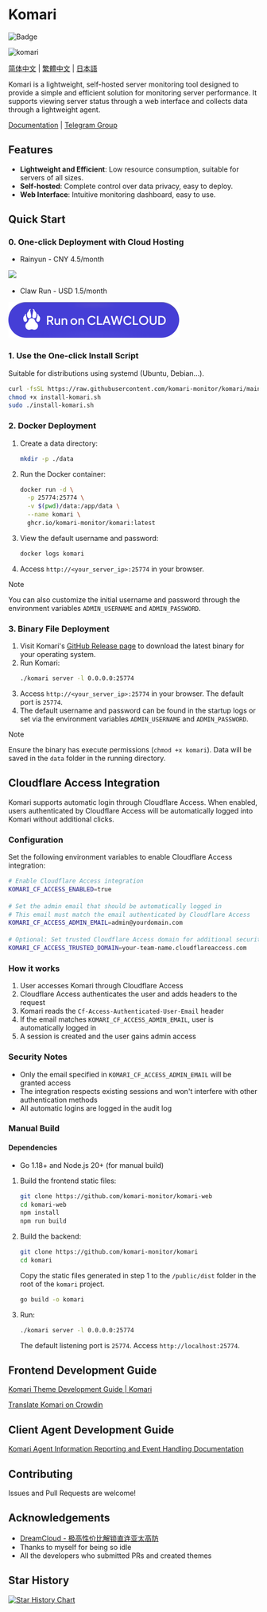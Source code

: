 
# Komari 
![Badge](https://hitscounter.dev/api/hit?url=https%3A%2F%2Fgithub.com%2Fkomari-monitor%2Fkomari&label=&icon=github&color=%23a370f7&message=&style=flat&tz=UTC)

![komari](https://socialify.git.ci/komari-monitor/komari/image?description=1&font=Inter&forks=1&issues=1&language=1&logo=https%3A%2F%2Fraw.githubusercontent.com%2Fkomari-monitor%2Fkomari-web%2Fd54ce1288df41ead08aa19f8700186e68028a889%2Fpublic%2Ffavicon.png&name=1&owner=1&pattern=Plus&pulls=1&stargazers=1&theme=Auto)

[简体中文](./docs/README_zh.md) | [繁體中文](./docs/README_zh-TW.md) | [日本語](./docs/README_ja.md)

Komari is a lightweight, self-hosted server monitoring tool designed to provide a simple and efficient solution for monitoring server performance. It supports viewing server status through a web interface and collects data through a lightweight agent.

[Documentation](https://komari-document.pages.dev/) | [Telegram Group](https://t.me/komari_monitor)

## Features
- **Lightweight and Efficient**: Low resource consumption, suitable for servers of all sizes.
- **Self-hosted**: Complete control over data privacy, easy to deploy.
- **Web Interface**: Intuitive monitoring dashboard, easy to use.

## Quick Start

### 0. One-click Deployment with Cloud Hosting
- Rainyun - CNY 4.5/month 

[![](https://rainyun-apps.cn-nb1.rains3.com/materials/deploy-on-rainyun-cn.svg)](https://app.rainyun.com/apps/rca/store/6780/NzYxNzAz_) 

- Claw Run - USD 1.5/month

[![](https://raw.githubusercontent.com/ClawCloud/Run-Template/refs/heads/main/Run-on-ClawCloud.svg)](https://template.run.claw.cloud/?openapp=system-fastdeploy%3FtemplateName%3Dkomari)

### 1. Use the One-click Install Script
Suitable for distributions using systemd (Ubuntu, Debian...).
```bash
curl -fsSL https://raw.githubusercontent.com/komari-monitor/komari/main/install-komari.sh -o install-komari.sh
chmod +x install-komari.sh
sudo ./install-komari.sh
```

### 2. Docker Deployment
1. Create a data directory:
   ```bash
   mkdir -p ./data
   ```
2. Run the Docker container:
   ```bash
   docker run -d \
     -p 25774:25774 \
     -v $(pwd)/data:/app/data \
     --name komari \
     ghcr.io/komari-monitor/komari:latest
   ```
3. View the default username and password:
   ```bash
   docker logs komari
   ```
4. Access `http://<your_server_ip>:25774` in your browser.

> [!NOTE]
> You can also customize the initial username and password through the environment variables `ADMIN_USERNAME` and `ADMIN_PASSWORD`.

### 3. Binary File Deployment
1. Visit Komari's [GitHub Release page](https://github.com/komari-monitor/komari/releases) to download the latest binary for your operating system.
2. Run Komari:
   ```bash
   ./komari server -l 0.0.0.0:25774
   ```
3. Access `http://<your_server_ip>:25774` in your browser. The default port is `25774`.
4. The default username and password can be found in the startup logs or set via the environment variables `ADMIN_USERNAME` and `ADMIN_PASSWORD`.

> [!NOTE]
> Ensure the binary has execute permissions (`chmod +x komari`). Data will be saved in the `data` folder in the running directory.

## Cloudflare Access Integration

Komari supports automatic login through Cloudflare Access. When enabled, users authenticated by Cloudflare Access will be automatically logged into Komari without additional clicks.

### Configuration

Set the following environment variables to enable Cloudflare Access integration:

```bash
# Enable Cloudflare Access integration
KOMARI_CF_ACCESS_ENABLED=true

# Set the admin email that should be automatically logged in
# This email must match the email authenticated by Cloudflare Access
KOMARI_CF_ACCESS_ADMIN_EMAIL=admin@yourdomain.com

# Optional: Set trusted Cloudflare Access domain for additional security
KOMARI_CF_ACCESS_TRUSTED_DOMAIN=your-team-name.cloudflareaccess.com
```

### How it works

1. User accesses Komari through Cloudflare Access
2. Cloudflare Access authenticates the user and adds headers to the request
3. Komari reads the `Cf-Access-Authenticated-User-Email` header
4. If the email matches `KOMARI_CF_ACCESS_ADMIN_EMAIL`, user is automatically logged in
5. A session is created and the user gains admin access

### Security Notes

- Only the email specified in `KOMARI_CF_ACCESS_ADMIN_EMAIL` will be granted access
- The integration respects existing sessions and won't interfere with other authentication methods
- All automatic logins are logged in the audit log


### Manual Build

#### Dependencies

- Go 1.18+ and Node.js 20+ (for manual build)

1. Build the frontend static files:
   ```bash
   git clone https://github.com/komari-monitor/komari-web
   cd komari-web
   npm install
   npm run build
   ```
2. Build the backend:
   ```bash
   git clone https://github.com/komari-monitor/komari
   cd komari
   ```
   Copy the static files generated in step 1 to the `/public/dist` folder in the root of the `komari` project.
   ```bash 
   go build -o komari
   ```
4. Run:
   ```bash
   ./komari server -l 0.0.0.0:25774
   ```
   The default listening port is `25774`. Access `http://localhost:25774`.

## Frontend Development Guide
[Komari Theme Development Guide | Komari](https://komari-document.pages.dev/dev/theme.html)

[Translate Komari on Crowdin](https://crowdin.com/project/komari/invite?h=cd051bf172c9a9f7f1360e87ffb521692507706)

## Client Agent Development Guide
[Komari Agent Information Reporting and Event Handling Documentation](https://komari-document.pages.dev/dev/agent.html)

## Contributing
Issues and Pull Requests are welcome!

## Acknowledgements
 - [DreamCloud - 极高性价比解锁直连亚太高防](https://as211392.com/)
 - Thanks to myself for being so idle
 - All the developers who submitted PRs and created themes

## Star History

[![Star History Chart](https://api.star-history.com/svg?repos=komari-monitor/komari&type=Date)](https://www.star-history.com/#komari-monitor/komari&Date)

